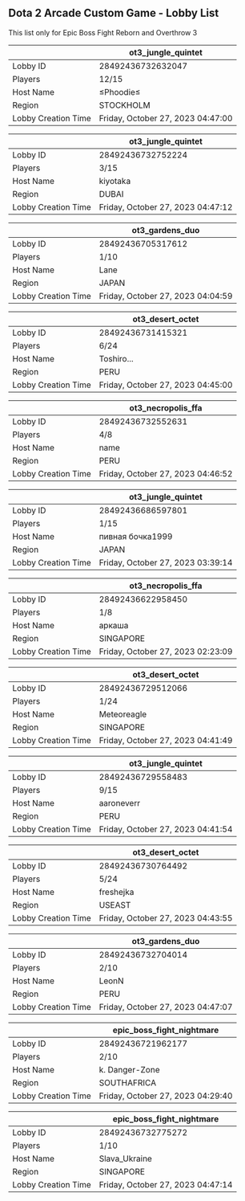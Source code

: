 ## Dota 2 Arcade Custom Game - Lobby List

This list only for Epic Boss Fight Reborn and Overthrow 3

|  | ot3_jungle_quintet |
| ------ | ------ |
| Lobby ID | 28492436732632047 |
| Players | 12/15 |
| Host Name | Phoodie |
| Region | STOCKHOLM |
| Lobby Creation Time | Friday, October 27, 2023 04:47:00 |


|  | ot3_jungle_quintet |
| ------ | ------ |
| Lobby ID | 28492436732752224 |
| Players | 3/15 |
| Host Name | kiyotaka |
| Region | DUBAI |
| Lobby Creation Time | Friday, October 27, 2023 04:47:12 |


|  | ot3_gardens_duo |
| ------ | ------ |
| Lobby ID | 28492436705317612 |
| Players | 1/10 |
| Host Name | Lane |
| Region | JAPAN |
| Lobby Creation Time | Friday, October 27, 2023 04:04:59 |


|  | ot3_desert_octet |
| ------ | ------ |
| Lobby ID | 28492436731415321 |
| Players | 6/24 |
| Host Name | Toshiro... |
| Region | PERU |
| Lobby Creation Time | Friday, October 27, 2023 04:45:00 |


|  | ot3_necropolis_ffa |
| ------ | ------ |
| Lobby ID | 28492436732552631 |
| Players | 4/8 |
| Host Name | name |
| Region | PERU |
| Lobby Creation Time | Friday, October 27, 2023 04:46:52 |


|  | ot3_jungle_quintet |
| ------ | ------ |
| Lobby ID | 28492436686597801 |
| Players | 1/15 |
| Host Name | пивная бочка1999 |
| Region | JAPAN |
| Lobby Creation Time | Friday, October 27, 2023 03:39:14 |


|  | ot3_necropolis_ffa |
| ------ | ------ |
| Lobby ID | 28492436622958450 |
| Players | 1/8 |
| Host Name | аркаша |
| Region | SINGAPORE |
| Lobby Creation Time | Friday, October 27, 2023 02:23:09 |


|  | ot3_desert_octet |
| ------ | ------ |
| Lobby ID | 28492436729512066 |
| Players | 1/24 |
| Host Name | Meteoreagle |
| Region | SINGAPORE |
| Lobby Creation Time | Friday, October 27, 2023 04:41:49 |


|  | ot3_jungle_quintet |
| ------ | ------ |
| Lobby ID | 28492436729558483 |
| Players | 9/15 |
| Host Name | aaroneverr |
| Region | PERU |
| Lobby Creation Time | Friday, October 27, 2023 04:41:54 |


|  | ot3_desert_octet |
| ------ | ------ |
| Lobby ID | 28492436730764492 |
| Players | 5/24 |
| Host Name | freshejka |
| Region | USEAST |
| Lobby Creation Time | Friday, October 27, 2023 04:43:55 |


|  | ot3_gardens_duo |
| ------ | ------ |
| Lobby ID | 28492436732704014 |
| Players | 2/10 |
| Host Name | LeonN |
| Region | PERU |
| Lobby Creation Time | Friday, October 27, 2023 04:47:07 |


|  | epic_boss_fight_nightmare |
| ------ | ------ |
| Lobby ID | 28492436721962177 |
| Players | 2/10 |
| Host Name | k. Danger-Zone |
| Region | SOUTHAFRICA |
| Lobby Creation Time | Friday, October 27, 2023 04:29:40 |


|  | epic_boss_fight_nightmare |
| ------ | ------ |
| Lobby ID | 28492436732775272 |
| Players | 1/10 |
| Host Name | Slava_Ukraine |
| Region | SINGAPORE |
| Lobby Creation Time | Friday, October 27, 2023 04:47:14 |


